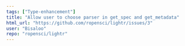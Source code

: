 ```yaml
---
tags: ["Type-enhancement"]
title: "Allow user to choose parser in get_spec and get_metadata"
html_url: "https://github.com/ropensci/lightr/issues/3"
user: "Bisaloo"
repo: "ropensci/lightr"
---
```


